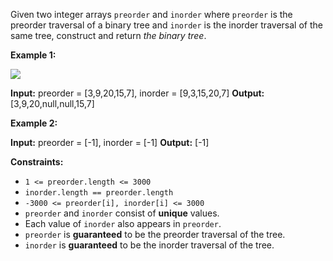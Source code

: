 
Given two integer arrays  `preorder`  and  `inorder`  where  `preorder`  is the preorder traversal of a binary tree and  `inorder`  is the inorder traversal of the same tree, construct and return  _the binary tree_.

**Example 1:**

![](https://assets.leetcode.com/uploads/2021/02/19/tree.jpg)

**Input:** preorder = [3,9,20,15,7], inorder = [9,3,15,20,7]
**Output:** [3,9,20,null,null,15,7]

**Example 2:**

**Input:** preorder = [-1], inorder = [-1]
**Output:** [-1]

**Constraints:**

-   `1 <= preorder.length <= 3000`
-   `inorder.length == preorder.length`
-   `-3000 <= preorder[i], inorder[i] <= 3000`
-   `preorder`  and  `inorder`  consist of  **unique**  values.
-   Each value of  `inorder`  also appears in  `preorder`.
-   `preorder`  is  **guaranteed**  to be the preorder traversal of the tree.
-   `inorder`  is  **guaranteed**  to be the inorder traversal of the tree.